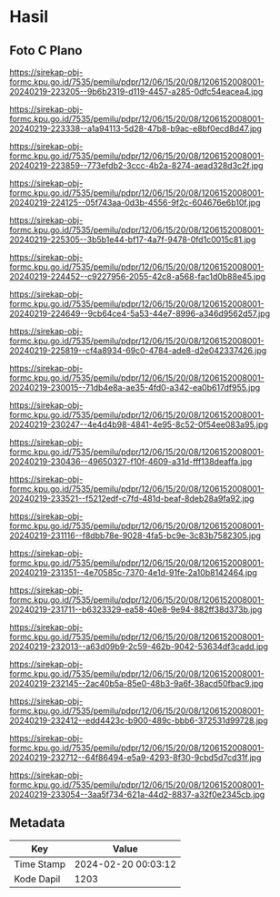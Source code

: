 # Hasil

## Foto C Plano

https://sirekap-obj-formc.kpu.go.id/7535/pemilu/pdpr/12/06/15/20/08/1206152008001-20240219-223205--9b6b2319-d119-4457-a285-0dfc54eacea4.jpg

https://sirekap-obj-formc.kpu.go.id/7535/pemilu/pdpr/12/06/15/20/08/1206152008001-20240219-223338--a1a94113-5d28-47b8-b9ac-e8bf0ecd8d47.jpg

https://sirekap-obj-formc.kpu.go.id/7535/pemilu/pdpr/12/06/15/20/08/1206152008001-20240219-223859--773efdb2-3ccc-4b2a-8274-aead328d3c2f.jpg

https://sirekap-obj-formc.kpu.go.id/7535/pemilu/pdpr/12/06/15/20/08/1206152008001-20240219-224125--05f743aa-0d3b-4556-9f2c-604676e6b10f.jpg

https://sirekap-obj-formc.kpu.go.id/7535/pemilu/pdpr/12/06/15/20/08/1206152008001-20240219-225305--3b5b1e44-bf17-4a7f-9478-0fd1c0015c81.jpg

https://sirekap-obj-formc.kpu.go.id/7535/pemilu/pdpr/12/06/15/20/08/1206152008001-20240219-224452--c9227956-2055-42c8-a568-fac1d0b88e45.jpg

https://sirekap-obj-formc.kpu.go.id/7535/pemilu/pdpr/12/06/15/20/08/1206152008001-20240219-224649--9cb64ce4-5a53-44e7-8996-a346d9562d57.jpg

https://sirekap-obj-formc.kpu.go.id/7535/pemilu/pdpr/12/06/15/20/08/1206152008001-20240219-225819--cf4a8934-69c0-4784-ade8-d2e042337426.jpg

https://sirekap-obj-formc.kpu.go.id/7535/pemilu/pdpr/12/06/15/20/08/1206152008001-20240219-230015--71db4e8a-ae35-4fd0-a342-ea0b617df955.jpg

https://sirekap-obj-formc.kpu.go.id/7535/pemilu/pdpr/12/06/15/20/08/1206152008001-20240219-230247--4e4d4b98-4841-4e95-8c52-0f54ee083a95.jpg

https://sirekap-obj-formc.kpu.go.id/7535/pemilu/pdpr/12/06/15/20/08/1206152008001-20240219-230436--49650327-f10f-4609-a31d-fff138deaffa.jpg

https://sirekap-obj-formc.kpu.go.id/7535/pemilu/pdpr/12/06/15/20/08/1206152008001-20240219-233521--f5212edf-c7fd-481d-beaf-8deb28a9fa92.jpg

https://sirekap-obj-formc.kpu.go.id/7535/pemilu/pdpr/12/06/15/20/08/1206152008001-20240219-231116--f8dbb78e-9028-4fa5-bc9e-3c83b7582305.jpg

https://sirekap-obj-formc.kpu.go.id/7535/pemilu/pdpr/12/06/15/20/08/1206152008001-20240219-231351--4e70585c-7370-4e1d-91fe-2a10b8142464.jpg

https://sirekap-obj-formc.kpu.go.id/7535/pemilu/pdpr/12/06/15/20/08/1206152008001-20240219-231711--b6323329-ea58-40e8-9e94-882ff38d373b.jpg

https://sirekap-obj-formc.kpu.go.id/7535/pemilu/pdpr/12/06/15/20/08/1206152008001-20240219-232013--a63d09b9-2c59-462b-9042-53634df3cadd.jpg

https://sirekap-obj-formc.kpu.go.id/7535/pemilu/pdpr/12/06/15/20/08/1206152008001-20240219-232145--2ac40b5a-85e0-48b3-9a6f-38acd50fbac9.jpg

https://sirekap-obj-formc.kpu.go.id/7535/pemilu/pdpr/12/06/15/20/08/1206152008001-20240219-232412--edd4423c-b900-489c-bbb6-372531d99728.jpg

https://sirekap-obj-formc.kpu.go.id/7535/pemilu/pdpr/12/06/15/20/08/1206152008001-20240219-232712--64f86494-e5a9-4293-8f30-9cbd5d7cd31f.jpg

https://sirekap-obj-formc.kpu.go.id/7535/pemilu/pdpr/12/06/15/20/08/1206152008001-20240219-233054--3aa5f734-621a-44d2-8837-a32f0e2345cb.jpg


## Metadata

| Key        | Value               |
| ---------- | ------------------- |
| Time Stamp | 2024-02-20 00:03:12 |
| Kode Dapil | 1203                |




